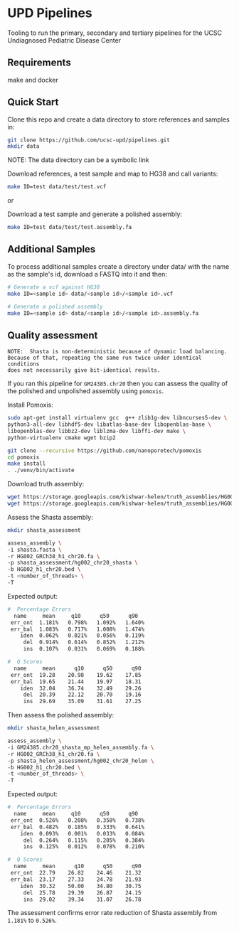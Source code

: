 # UPD Pipelines

Tooling to run the primary, secondary and tertiary pipelines for the UCSC Undiagnosed Pediatric Disease Center

## Requirements

make and docker

## Quick Start

Clone this repo and create a data directory to store references and samples in:
```bash
git clone https://github.com/ucsc-upd/pipelines.git
mkdir data
```
NOTE: The data directory can be a symbolic link

Download references, a test sample and map to HG38 and call variants:
```bash
make ID=test data/test/test.vcf
```
or

Download a test sample and generate a polished assembly:
```bash
make ID=test data/test/test.assembly.fa
```

## Additional Samples

To process additional samples create a directory under data/ with the name as the sample's id, download a FASTQ into it and then:
```bash
# Generate a vcf against HG38
make ID=<sample id> data/<sample id>/<sample id>.vcf
```

```bash
# Generate a polished assembly
make ID=<sample id> data/<sample id>/<sample id>.assembly.fa
```

## Quality assessment
```
NOTE:  Shasta is non-deterministic because of dynamic load balancing.   
Because of that, repeating the same run twice under identical conditions 
does not necessarily give bit-identical results.
```

If you ran this pipeline for `GM24385.chr20` then you can assess the quality of the polished and unpolished  assembly using `pomoxis`.

Install Pomoxis:
```bash
sudo apt-get install virtualenv gcc  g++ zlib1g-dev libncurses5-dev \
python3-all-dev libhdf5-dev libatlas-base-dev libopenblas-base \
libopenblas-dev libbz2-dev liblzma-dev libffi-dev make \
python-virtualenv cmake wget bzip2

git clone --recursive https://github.com/nanoporetech/pomoxis
cd pomoxis
make install
. ./venv/bin/activate
```

Download truth assembly:
```bash
wget https://storage.googleapis.com/kishwar-helen/truth_assemblies/HG002/HG002_GRCh38_h1_chr20.fa
wget https://storage.googleapis.com/kishwar-helen/truth_assemblies/HG002/HG002_h1_chr20.bed
```

Assess the Shasta assembly:
```bash
mkdir shasta_assessment

assess_assembly \
-i shasta.fasta \
-r HG002_GRCh38_h1_chr20.fa \
-p shasta_assessment/hg002_chr20_shasta \
-b HG002_h1_chr20.bed \
-t <number_of_threads> \
-T
```

Expected output:
```bash
#  Percentage Errors
  name     mean     q10      q50      q90
 err_ont  1.181%   0.798%   1.092%   1.640%
 err_bal  1.083%   0.717%   1.008%   1.474%
    iden  0.062%   0.021%   0.056%   0.119%
     del  0.914%   0.614%   0.852%   1.212%
     ins  0.107%   0.031%   0.069%   0.188%

#  Q Scores
  name     mean      q10      q50      q90
 err_ont  19.28    20.98    19.62    17.85
 err_bal  19.65    21.44    19.97    18.31
    iden  32.04    36.74    32.49    29.26
     del  20.39    22.12    20.70    19.16
     ins  29.69    35.09    31.61    27.25
```

Then assess the polished assembly:
```bash
mkdir shasta_helen_assessment

assess_assembly \
-i GM24385.chr20_shasta_mp_helen_assembly.fa \
-r HG002_GRCh38_h1_chr20.fa \
-p shasta_helen_assessment/hg002_chr20_helen \
-b HG002_h1_chr20.bed \
-t <number_of_threads> \
-T
```

Expected output:
```bash
#  Percentage Errors
  name     mean     q10      q50      q90
 err_ont  0.526%   0.208%   0.358%   0.738%
 err_bal  0.482%   0.185%   0.333%   0.641%
    iden  0.093%   0.001%   0.033%   0.084%
     del  0.264%   0.115%   0.205%   0.384%
     ins  0.125%   0.012%   0.078%   0.210%

#  Q Scores
  name     mean      q10      q50      q90
 err_ont  22.79    26.82    24.46    21.32
 err_bal  23.17    27.33    24.78    21.93
    iden  30.32    50.00    34.80    30.75
     del  25.78    29.39    26.87    24.15
     ins  29.02    39.34    31.07    26.78
```

The assessment confirms error rate reduction of Shasta assembly from `1.181%` to `0.526%`.
